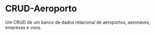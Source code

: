 # CRUD-Aeroporto
Um CRUD de um banco de dados relacional de aeroportos, aeronaves, empresas e voos.
